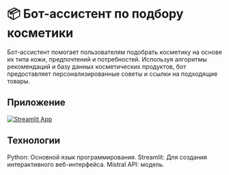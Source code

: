 # 📦 Бот-ассистент по подбору косметики 

Бот-ассистент помогает пользователям подобрать косметику на основе их типа кожи, предпочтений и потребностей. Используя алгоритмы рекомендаций и базу данных косметических продуктов, бот предоставляет персонализированные советы и ссылки на подходящие товары.

## Приложение

[![Streamlit App](https://static.streamlit.io/badges/streamlit_badge_black_white.svg)]([(https://t-cosmetics-chat-bot.streamlit.app/)])


## Технологии
Python: Основной язык программирования.
Streamlit: Для создания интерактивного веб-интерфейса.
Mistral API: модель.
